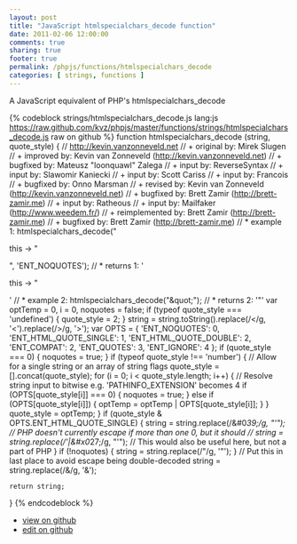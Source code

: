 ```yaml
---
layout: post
title: "JavaScript htmlspecialchars_decode function"
date: 2011-02-06 12:00:00
comments: true
sharing: true
footer: true
permalink: /phpjs/functions/htmlspecialchars_decode
categories: [ strings, functions ]
---
```

A JavaScript equivalent of PHP's htmlspecialchars_decode
<!-- more -->
{% codeblock strings/htmlspecialchars_decode.js lang:js https://raw.github.com/kvz/phpjs/master/functions/strings/htmlspecialchars_decode.js raw on github %}
function htmlspecialchars_decode (string, quote_style) {
    // http://kevin.vanzonneveld.net
    // +   original by: Mirek Slugen
    // +   improved by: Kevin van Zonneveld (http://kevin.vanzonneveld.net)
    // +   bugfixed by: Mateusz "loonquawl" Zalega
    // +      input by: ReverseSyntax
    // +      input by: Slawomir Kaniecki
    // +      input by: Scott Cariss
    // +      input by: Francois
    // +   bugfixed by: Onno Marsman
    // +    revised by: Kevin van Zonneveld (http://kevin.vanzonneveld.net)
    // +   bugfixed by: Brett Zamir (http://brett-zamir.me)
    // +      input by: Ratheous
    // +      input by: Mailfaker (http://www.weedem.fr/)
    // +      reimplemented by: Brett Zamir (http://brett-zamir.me)
    // +    bugfixed by: Brett Zamir (http://brett-zamir.me)
    // *     example 1: htmlspecialchars_decode("<p>this -&gt; &quot;</p>", 'ENT_NOQUOTES');
    // *     returns 1: '<p>this -> &quot;</p>'
    // *     example 2: htmlspecialchars_decode("&amp;quot;");
    // *     returns 2: '&quot;'
    var optTemp = 0,
        i = 0,
        noquotes = false;
    if (typeof quote_style === 'undefined') {
        quote_style = 2;
    }
    string = string.toString().replace(/&lt;/g, '<').replace(/&gt;/g, '>');
    var OPTS = {
        'ENT_NOQUOTES': 0,
        'ENT_HTML_QUOTE_SINGLE': 1,
        'ENT_HTML_QUOTE_DOUBLE': 2,
        'ENT_COMPAT': 2,
        'ENT_QUOTES': 3,
        'ENT_IGNORE': 4
    };
    if (quote_style === 0) {
        noquotes = true;
    }
    if (typeof quote_style !== 'number') { // Allow for a single string or an array of string flags
        quote_style = [].concat(quote_style);
        for (i = 0; i < quote_style.length; i++) {
            // Resolve string input to bitwise e.g. 'PATHINFO_EXTENSION' becomes 4
            if (OPTS[quote_style[i]] === 0) {
                noquotes = true;
            } else if (OPTS[quote_style[i]]) {
                optTemp = optTemp | OPTS[quote_style[i]];
            }
        }
        quote_style = optTemp;
    }
    if (quote_style & OPTS.ENT_HTML_QUOTE_SINGLE) {
        string = string.replace(/&#0*39;/g, "'"); // PHP doesn't currently escape if more than one 0, but it should
        // string = string.replace(/&apos;|&#x0*27;/g, "'"); // This would also be useful here, but not a part of PHP
    }
    if (!noquotes) {
        string = string.replace(/&quot;/g, '"');
    }
    // Put this in last place to avoid escape being double-decoded
    string = string.replace(/&amp;/g, '&');

    return string;
}
{% endcodeblock %}
<ul>
 <li><a href="https://github.com/kvz/phpjs/blob/master/functions/strings/htmlspecialchars_decode.js">view on github</a></li>
 <li><a href="https://github.com/kvz/phpjs/edit/master/functions/strings/htmlspecialchars_decode.js">edit on github</a></li>
</ul>
